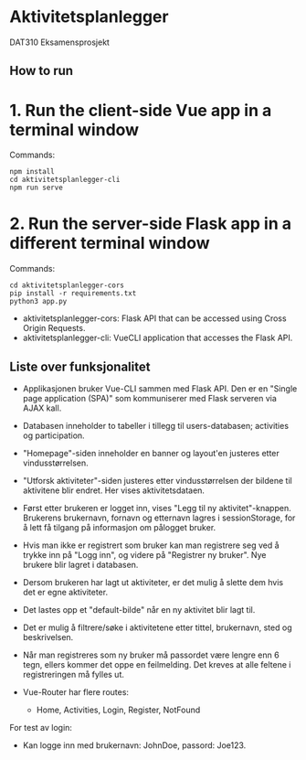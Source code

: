# Aktivitetsplanlegger
DAT310 Eksamensprosjekt

## How to run

# 1. Run the client-side Vue app in a terminal window


Commands:
```
npm install
cd aktivitetsplanlegger-cli
npm run serve
```



# 2. Run the server-side Flask app in a different terminal window

Commands:
```
cd aktivitetsplanlegger-cors
pip install -r requirements.txt
python3 app.py
```




* aktivitetsplanlegger-cors:  Flask API that can be accessed using Cross Origin Requests.
* aktivitetsplanlegger-cli:   VueCLI application that accesses the Flask API.



## Liste over funksjonalitet
- Applikasjonen bruker Vue-CLI sammen med Flask API.
Den er en "Single page application (SPA)" som kommuniserer med Flask serveren via AJAX kall.

- Databasen inneholder to tabeller i tillegg til users-databasen; activities og participation.

- "Homepage"-siden inneholder en banner og layout'en justeres etter vindusstørrelsen.

- "Utforsk aktiviteter"-siden justeres etter vindusstørrelsen der bildene til aktivitene blir endret. Her vises aktivitetsdataen.

- Først etter brukeren er logget inn, vises "Legg til ny aktivitet"-knappen.
Brukerens brukernavn, fornavn og etternavn lagres i sessionStorage, for å lett få tilgang på informasjon om pålogget bruker.

- Hvis man ikke er registrert som bruker kan man registrere seg ved å trykke inn på "Logg inn", og videre på "Registrer ny bruker".
Nye brukere blir lagret i databasen.
- Dersom brukeren har lagt ut aktiviteter, er det mulig å slette dem hvis det er egne aktiviteter.
- Det lastes opp et "default-bilde" når en ny aktivitet blir lagt til.
- Det er mulig å filtrere/søke i aktivitetene etter tittel, brukernavn, sted og beskrivelsen.

- Når man registreres som ny bruker må passordet være lengre enn 6 tegn, ellers kommer det oppe en feilmelding. Det kreves at alle feltene i registreringen må fylles ut.

- Vue-Router har flere routes:
    * Home, Activities, Login, Register, NotFound


For test av login:
- Kan logge inn med brukernavn: JohnDoe, passord: Joe123.

